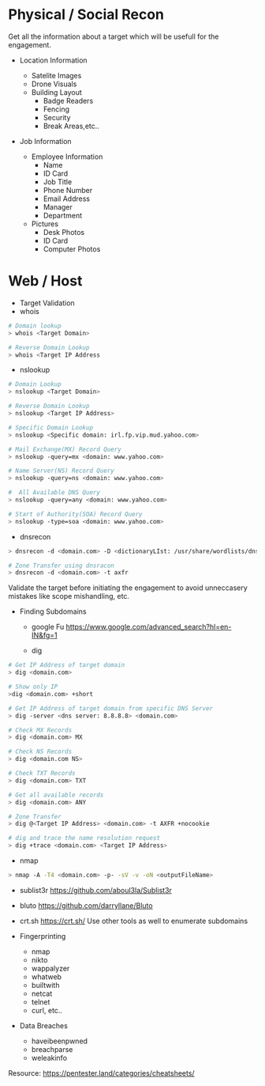 
# Physical / Social Recon

Get all the information about a target which will be usefull for the engagement.
+ Location Information
	+ Satelite Images
	+ Drone Visuals
	+ Building Layout
		+ Badge Readers
		+ Fencing
		+ Security
		+ Break Areas,etc..

+ Job Information
	+ Employee Information
		+ Name
		+ ID Card
		+ Job Title
		+ Phone Number
		+ Email Address
		+ Manager
		+ Department
	+ Pictures
		+ Desk Photos
		+ ID Card
		+ Computer Photos

# Web / Host

+ Target Validation
+ whois
```sh
# Domain lookup
> whois <Target Domain>

# Reverse Domain Lookup
> whois <Target IP Address
```

+ nslookup
```sh
# Domain Lookup
> nslookup <Target Domain>

# Reverse Domain Lookup
> nslookup <Target IP Address>

# Specific Domain Lookup
> nslookup <Specific domain: irl.fp.vip.mud.yahoo.com>

# Mail Exchange(MX) Record Query
> nslookup -query=mx <domain: www.yahoo.com>

# Name Server(NS) Record Query
> nslookup -query=ns <domain: www.yahoo.com>

#  All Available DNS Query
> nslookup -query=any <domain: www.yahoo.com>

# Start of Authority(SOA) Record Query
> nslookup -type=soa <domain: www.yahoo.com>
```

+ dnsrecon
```sh
> dnsrecon -d <domain.com> -D <dictionaryLIst: /usr/share/wordlists/dnsmap.txt> -t std

# Zone Transfer using dnsracon
> dnsrecon -d <domain.com> -t axfr
```

Validate the target before initiating the engagement to avoid unneccasery mistakes like scope mishandling, etc.

+ Finding Subdomains
	+ google Fu
https://www.google.com/advanced_search?hl=en-IN&fg=1

	+ dig
```sh
# Get IP Address of target domain
> dig <domain.com>

# Show only IP
>dig <domain.com> +short

# Get IP Address of target domain from specific DNS Server
> dig -server <dns server: 8.8.8.8> <domain.com>

# Check MX Records
> dig <domain.com> MX

# Check NS Records
> dig <domain.com NS>

# Check TXT Records
> dig <domain.com> TXT

# Get all available records
> dig <domain.com> ANY

# Zone Transfer
> dig @<Target IP Address> <domain.com> -t AXFR +nocookie

# dig and trace the name resolution request
> dig +trace <domain.com> <Target IP Address>
```
+ nmap
```sh
> nmap -A -T4 <domain.com> -p- -sV -v -oN <outputFileName>
```

+ sublist3r
https://github.com/aboul3la/Sublist3r
+ bluto
https://github.com/darryllane/Bluto
+ crt.sh
https://crt.sh/
Use other tools as well to enumerate subdomains

+ Fingerprinting
	+ nmap
	+ nikto
	+ wappalyzer
	+ whatweb
	+ builtwith
	+ netcat
	+ telnet
	+ curl, etc..
+ Data Breaches
	+ haveibeenpwned
	+ breachparse
	+ weleakinfo

Resource: 
https://pentester.land/categories/cheatsheets/